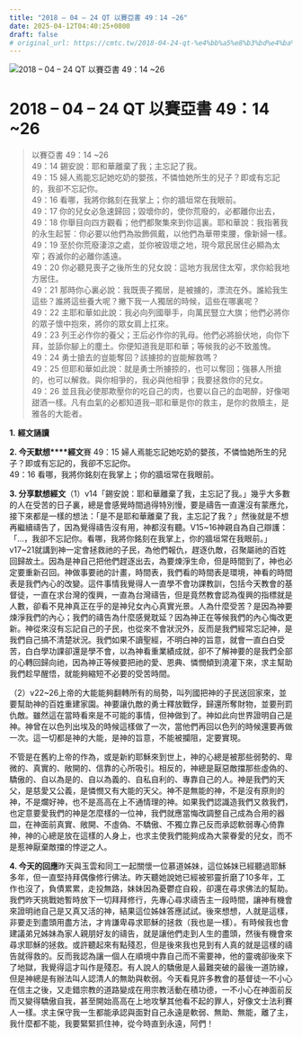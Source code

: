 ```yaml
---
title: "2018 – 04 – 24 QT 以賽亞書 49：14 ~26"
date: 2025-04-12T04:40:25+0800
draft: false
# original_url: https://cmtc.tw/2018-04-24-qt-%e4%bb%a5%e8%b3%bd%e4%ba%9e%e6%9b%b8-49%ef%bc%9a14-26
---
```


![2018 – 04 – 24 QT 以賽亞書 49：14 ~26](/images/qt.jpg   "2018 – 04 – 24 QT 以賽亞書 49：14 ~26")

# 2018 – 04 – 24 QT 以賽亞書 49：14 ~26

> 以賽亞書 49：14 ~26  
> 49：14 錫安說：耶和華離棄了我；主忘記了我。  
> 49：15 婦人焉能忘記她吃奶的嬰孩，不憐恤她所生的兒子？即或有忘記的，我卻不忘記你。  
> 49：16 看哪，我將你銘刻在我掌上；你的牆垣常在我眼前。  
> 49：17 你的兒女必急速歸回；毀壞你的，使你荒廢的，必都離你出去，  
> 49：18 你舉目向四方觀看；他們都聚集來到你這裏。耶和華說：我指著我的永生起誓：你必要以他們為妝飾佩戴，以他們為華帶束腰，像新婦一樣。  
> 49：19 至於你荒廢淒涼之處，並你被毀壞之地，現今眾民居住必顯為太窄；吞滅你的必離你遙遠。  
> 49：20 你必聽見喪子之後所生的兒女說：這地方我居住太窄，求你給我地方居住。  
> 49：21 那時你心裏必說：我既喪子獨居，是被擄的，漂流在外。誰給我生這些？誰將這些養大呢？撇下我一人獨居的時候，這些在哪裏呢？  
> 49：22 主耶和華如此說：我必向列國舉手，向萬民豎立大旗；他們必將你的眾子懷中抱來，將你的眾女肩上扛來。  
> 49：23 列王必作你的養父；王后必作你的乳母。他們必將臉伏地，向你下拜，並舔你腳上的塵土。你便知道我是耶和華；等候我的必不致羞愧。  
> 49：24 勇士搶去的豈能奪回？該擄掠的豈能解救嗎？  
> 49：25 但耶和華如此說：就是勇士所擄掠的，也可以奪回；強暴人所搶的，也可以解救。與你相爭的，我必與他相爭；我要拯救你的兒女。  
> 49：26 並且我必使那欺壓你的吃自己的肉，也要以自己的血喝醉，好像喝甜酒一樣。凡有血氣的必都知道我─耶和華是你的救主，是你的救贖主，是雅各的大能者。

**1.** **經文誦讀**

**2. 今天默想****經文**賽 49：15 婦人焉能忘記她吃奶的嬰孩，不憐恤她所生的兒子？即或有忘記的，我卻不忘記你。  
49：16 看哪，我將你銘刻在我掌上；你的牆垣常在我眼前。

**3. 分享默想經文**（1）v14「錫安說：耶和華離棄了我，主忘記了我。」幾乎大多數的人在受苦的日子裏，總是會感覺時間過得特別慢，要是禱告一直還沒有蒙應允，接下來都是一樣的想法：「是不是耶和華離棄了我，主忘記了我？」然後就是不想再繼續禱告了，因為覺得禱告沒有用，神都沒有聽。V15\~16神親自為自己辯護：「…，我卻不忘記你。看哪，我將你銘刻在我掌上，你的牆垣常在我眼前。」v17\~21就講到神一定會拯救祂的子民，為他們報仇，趕逐仇敵，召聚屬祂的百姓回歸故土。因為是神自己把他們趕逐出去，為要煉淨生命，但是時間到了，神也必定要重新召回。神做事要祂的計畫，時間表，我們看的時間表是環境，神看的時間表是我們內心的改變。這件事情我覺得人一直學不會功課教訓，包括今天教會的基督徒，一直在求台灣的復興，一直為台灣禱告，但是竟然教會認為復興的指標就是人數，卻看不見神真正在乎的是神兒女內心真實光景。人為什麼受苦？是因為神要煉淨我們的內心；我們的禱告為什麼感覺耽延？因為神正在等候我們的內心悔改更新。神從來沒有忘記自己的子民，也從來不會狀況外，反而是我們經常忘記神，是我們自己搞不清楚狀況。我們如果不讀聖經，不明白神的旨意，就會一直白白受苦，白白學功課卻還是學不會，以為神看重業績成就，卻不了解神要的是我們全部的心轉回歸向祂，因為神正等候要把祂的愛、恩典、憐憫傾到澆灌下來，求主幫助我們趁早醒悟，就能夠縮短不必要的受苦時間。

（2）v22\~26上帝的大能能夠翻轉所有的局勢，叫列國把神的子民送回家來，並要幫助神的百姓重建家園。神要讓仇敵的勇士釋放戰俘，歸還所奪財物，並要刑罰仇敵。雖然這在當時看來是不可能的事情，但神做到了。神如此向世界證明自己是神。神曾在以色列出埃及的時候這樣做了一次，當他們再回以色列的時候還要再做一次。這一切都是神的大能，是神的旨意，不能被攔阻，定要實現。

不管是在舊約上帝的作為，或是新約耶穌來到世上，神的心總是被那些弱勢的、卑微的、真實的、敞開的、信靠的心所吸引。相反的，神總是厭惡敵擋那些虛偽的、驕傲的、自以為是的、自以為義的、自私自利的、專靠自己的人。神是我們的天父，是慈愛又公義，是憐憫又有大能的天父。神不是無能的神，不是沒有原則的神，不是爛好神，也不是高高在上不通情理的神。如果我們認識造我們又救我們，也定意要愛我們的神是怎麼樣的一位神，我們就應當悔改調整自己成為合用的器皿，在神面前真實、敞開、不虛偽、不驕傲、不獨立靠己反而承認軟弱專心倚靠神，神的心總是放在這樣的人身上，也求主使我們能夠成為大蒙眷愛的兒女，而不是惹神厭棄敵擋的悖逆之人。

**4. 今天的回應**昨天與玉雲和同工一起關懷一位慕道姊妹，這位姊妹已經聽過耶穌多年，但一直堅持拜偶像修行佛法。昨天聽她說她已經被邪靈折磨了10多年，工作也沒了，負債累累，走投無路，妹妹因為憂鬱症自殺，卻還在尋求佛法的幫助。我們昨天挑戰她暫時放下一切拜拜修行，先專心尋求禱告主一段時間，讓神有機會來證明祂自己是又真又活的神，結果這位姊妹答應試試。後來想想，人就是這樣，非要走到盡頭用盡方法，才肯謙卑尋求耶穌的拯救（我也是一樣）。有時候我也會建議弟兄姊妹為家人親朋好友的禱告，就是讓他們走到人生的盡頭，然後有機會來尋求耶穌的拯救。或許聽起來有點殘忍，但是後來我也見到有人真的就是這樣的禱告就得救的。反而我認為讓一個人在順境中靠自己而不需要神，他的靈魂卻後來下了地獄，我覺得這才叫作是殘忍。有人說人的驕傲是人最難突破的最後一道防線，但是神總是有辦法叫人認清人的無助與軟弱。今天看見許多教會的基督徒一不小心在信主之後，又走錯宗教的道路變成在用宗教活動在積功德，一不小心在神面前反而又變得驕傲自我，甚至開始高高在上地攻擊其他看不起的罪人，好像文士法利賽人一樣。求主保守我一生都能承認與面對自己永遠是軟弱、無助、無能，離了主，我什麼都不能，我要緊緊抓住神，從今時直到永遠，阿們！